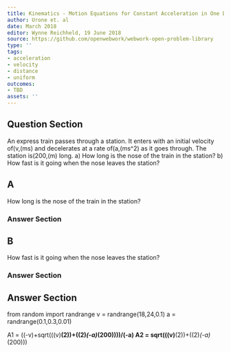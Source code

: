 ```yaml
---
title: Kinematics - Motion Equations for Constant Acceleration in One Dimension
author: Urone et. al
date: March 2018
editor: Wynne Reichheld, 19 June 2018
source: https://github.com/openwebwork/webwork-open-problem-library
type: ''
tags:
- acceleration
- velocity
- distance
- uniform
outcomes:
- TBD
assets: ''
---
```


## Question Section 

An express train passes through a station. It enters with an initial velocity of(v,(ms) and decelerates at a rate of(a,(ms^2) as it goes through. The station is(200,(m) long.
a) How long is the nose of the train in the station?
b) How fast is it going when the nose leaves the station?
## A
How long is the nose of the train in the station?
### Answer Section
## B
How fast is it going when the nose leaves the station?
### Answer Section


## Answer Section

from random import randrange
v = randrange(18,24,0.1)
a = randrange(0.1,0.3,0.01)

A1 = ((-v)+sqrt(((v)**(2))+((2)*(-a)*(200))))/(-a)
A2 = sqrt(((v)**(2))+((2)*(-a)*(200)))